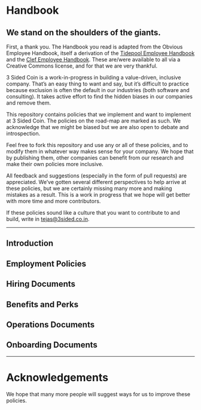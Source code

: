 # Handbook

## We stand on the shoulders of the giants.

First, a thank you. The Handbook you read is adapted from the Obvious Employee Handbook, itself a derivation of the [Tidepool Employee Handbook](https://github.com/tidepool-org/handbook/) and the [Clef Employee Handbook](https://github.com/clef/handbook/). These are/were available to all via a Creative Commons license, and for that we are very thankful.

3 Sided Coin is a work-in-progress in building a value-driven, inclusive company. That’s an easy thing to want and say, but it’s difficult to practice because exclusion is often the default in our industries (both software and consulting). It takes active effort to find the hidden biases in our companies and remove them.

This repository contains policies that we implement and want to implement at 3 Sided Coin. The policies on the road-map are marked as such. We acknowledge that we might be biased but we are also open to debate and introspection. 

Feel free to fork this repository and use any or all of these policies, and to modify them in whatever way makes sense for your company. We hope that by publishing them, other companies can benefit from our research and make their own policies more inclusive.

All feedback and suggestions (especially in the form of pull requests) are  appreciated. We’ve gotten several different perspectives to help arrive at these policies, but we are certainly missing many more and making mistakes as a result. This is a work in progress that we hope will get better with more time and more contributors.

If these policies sound like a culture that you want to contribute to and build, write in [tejas@3sided.co.in](tejas@3sided.co.in).

***

## Introduction

## Employment Policies

## Hiring Documents

## Benefits and Perks

## Operations Documents

## Onboarding Documents

***

# Acknowledgements

We hope that many more people will suggest ways for us to improve these policies.
